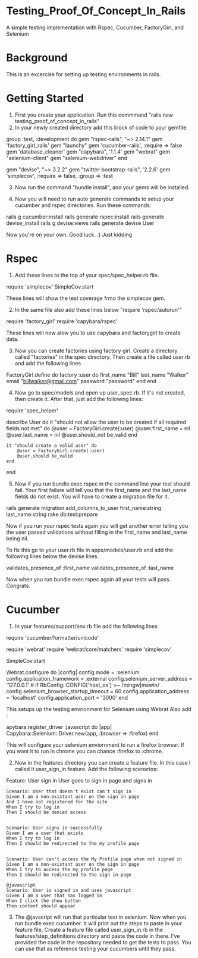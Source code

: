 Testing_Proof_Of_Concept_In_Rails
=================================

A simple testing implementation with Rspec, Cucumber, FactoryGirl, and Selenium 

Background
=================================
This is an excercise for setting up testing environments in rails. 


Getting Started
=================================
1) First you create your application. Run this commmand "rails new testing_proof_of_concept_in_rails" 
2) In your newly created directory add this block of code to your gemfile: 

group :test, :development do
	gem "rspec-rails", "~> 2.14.1"
	gem 'factory_girl_rails'
  gem "launchy"
  gem 'cucumber-rails', :require => false
  gem 'database_cleaner'
  gem "capybara", '1.1.4'
  gem "webrat"
  gem "selenium-client"
  gem "selenium-webdriver"
end

gem "devise", "~> 3.2.2"
gem "twitter-bootstrap-rails", '2.2.6'
gem 'simplecov', :require => false, :group => :test

3) Now run the command "bundle install", and your gems will be installed. 

4) Now you will need to run auto generate commands to setup your cucumber and rspec directories. Run these commands: 

  rails g cucumber:install
  rails generate rspec:install
  rails generate devise_install
  rails g devise:views
  rails generate devise User


Now you're on your own. Good luck. :) Just kidding


Rspec
==========================
1) Add these lines to the top of your spec/spec_helper.rb file.  
  
  require 'simplecov'
  SimpleCov.start
  
  These lines will show the test coverage frmo the simplecov gem. 
  
2) In the same file also add these lines below "require 'rspec/autorun'"

  require 'factory_girl'
  require 'capybara/rspec'
  
  These lines will now alow you to use capybara and factorygirl to create data. 
  
3) Now you can create factories using factory girl. Create a directory called "factories" in the spec directory. Then create a file called user.rb and add the following lines 

  FactoryGirl.define do
	factory :user do
		first_name "Bill"
		last_name "Walker"
		email "billwalker@gmail.com"
		password "password"
	end
end

4)  Now go to spec/models and open up user_spec.rb. If it's not created, then create it. After that, just add the following lines: 

require 'spec_helper'

describe User do
  	it "should not allow the user to be created if all required fields not met" do 
  	 @user = FactoryGirl.create(:user)
  	 @user.first_name = nil
  	 @user.last_name = nil
  	 @user.should_not be_valid
  	end

  	it "should create a valid user" do 
  		@user = FactoryGirl.create(:user)
  		@user.should be_valid
  	end
end

5) Now if you run bundle exec rspec in the command line your test should fail. Your first failure will tell you that the first_name and the last_name fields do not exist. You will have to create a migration file for it. 

rails generate migration add_columns_to_user first_name:string last_name:string
rake db:test:prepare

Now if you run your rspec tests again you will get another error telling you the user passed validations without filling in the first_name and last_name being nil. 

To fix this go to your user.rb file in apps/models/user.rb and add the following lines below the devise lines. 

validates_presence_of :first_name
validates_presence_of :last_name

Now when you run bundle exec rspec again all your tests will pass. Congrats. 


Cucumber
==========
1) In your features/support/env.rb file add the following lines

require 'cucumber/formatter/unicode'

require 'webrat'
require 'webrat/core/matchers'
require 'simplecov'

SimpleCov.start


Webrat.configure do |config|
  config.mode = :selenium
  config.application_framework = :external
  config.selenium_server_address = '127.0.0.1'
    # if RbConfig::CONFIG['host_os'] =~ /mingw|mswin/
  config.selenium_browser_startup_timeout = 60
  config.application_address = 'localhost'
  config.application_port = '3000'
end


This setups up the testing envrionment for Selenium using Webrat Also add : 

apybara.register_driver :javascript do |app|
  Capybara::Selenium::Driver.new(app, :browser => :firefox)
end


This will configure your selenium enviornment to run a firefox browser. If you want it to run in chrome you can chance :firefox to :chrome.

2) Now in the features directory you can create a feature file. In this case I called it user_sign_in.feature. Add the following scenarios: 

Feature: User sign in
	User goes to sign in page and signs in

	Scenario: User that doesn't exist can't sign in
	Given I am a non-existant user on the sign in page
	And I have not registered for the site 
	When I try to log in 
	Then I should be denied access


	Scenario: User signs in successfully 
	Given I am a user that exists
	When I try to log in 
	Then I should be redirected to the my profile page 


	Scenario: User can't access the My Profile page when not signed in
	Given I am a non-existant user on the sign in page
	When I try to access the my_profile page
	Then I should be redirected to the sign in page

	@javascript
	Scenario: User is signed in and uses javascript
	Given I am a user that has logged in
	When I click the show button
	Then content should appear


3) The @javscript will run that particular test in selenium. Now when you run bundle exec cucumber. It will print out the steps to paste in your feature file. Create a feature file called user_sign_in.rb in the features/step_definitions directory and paste the code in there. I've provided the code in the repository needed to get the tests to pass. You can use that as reference testing your cucumbers until they pass. 












